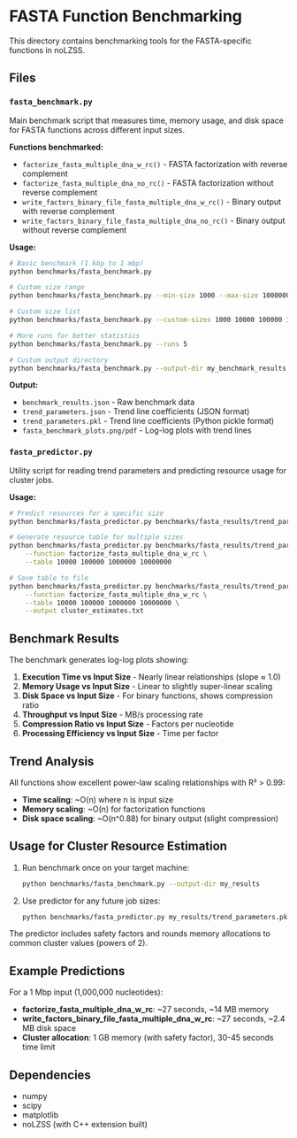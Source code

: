 # FASTA Function Benchmarking

This directory contains benchmarking tools for the FASTA-specific functions in noLZSS.

## Files

### `fasta_benchmark.py`
Main benchmark script that measures time, memory usage, and disk space for FASTA functions across different input sizes.

**Functions benchmarked:**
- `factorize_fasta_multiple_dna_w_rc()` - FASTA factorization with reverse complement
- `factorize_fasta_multiple_dna_no_rc()` - FASTA factorization without reverse complement  
- `write_factors_binary_file_fasta_multiple_dna_w_rc()` - Binary output with reverse complement
- `write_factors_binary_file_fasta_multiple_dna_no_rc()` - Binary output without reverse complement

**Usage:**
```bash
# Basic benchmark (1 kbp to 1 mbp)
python benchmarks/fasta_benchmark.py

# Custom size range
python benchmarks/fasta_benchmark.py --min-size 1000 --max-size 1000000 --num-sizes 10

# Custom size list
python benchmarks/fasta_benchmark.py --custom-sizes 1000 10000 100000 1000000

# More runs for better statistics
python benchmarks/fasta_benchmark.py --runs 5

# Custom output directory
python benchmarks/fasta_benchmark.py --output-dir my_benchmark_results
```

**Output:**
- `benchmark_results.json` - Raw benchmark data
- `trend_parameters.json` - Trend line coefficients (JSON format)
- `trend_parameters.pkl` - Trend line coefficients (Python pickle format)
- `fasta_benchmark_plots.png/pdf` - Log-log plots with trend lines

### `fasta_predictor.py`
Utility script for reading trend parameters and predicting resource usage for cluster jobs.

**Usage:**
```bash
# Predict resources for a specific size
python benchmarks/fasta_predictor.py benchmarks/fasta_results/trend_parameters.pkl --size 500000

# Generate resource table for multiple sizes
python benchmarks/fasta_predictor.py benchmarks/fasta_results/trend_parameters.pkl \
    --function factorize_fasta_multiple_dna_w_rc \
    --table 10000 100000 1000000 10000000

# Save table to file
python benchmarks/fasta_predictor.py benchmarks/fasta_results/trend_parameters.pkl \
    --function factorize_fasta_multiple_dna_w_rc \
    --table 10000 100000 1000000 10000000 \
    --output cluster_estimates.txt
```

## Benchmark Results

The benchmark generates log-log plots showing:
1. **Execution Time vs Input Size** - Nearly linear relationships (slope ≈ 1.0)
2. **Memory Usage vs Input Size** - Linear to slightly super-linear scaling
3. **Disk Space vs Input Size** - For binary functions, shows compression ratio
4. **Throughput vs Input Size** - MB/s processing rate
5. **Compression Ratio vs Input Size** - Factors per nucleotide
6. **Processing Efficiency vs Input Size** - Time per factor

## Trend Analysis

All functions show excellent power-law scaling relationships with R² > 0.99:

- **Time scaling**: ~O(n) where n is input size
- **Memory scaling**: ~O(n) for factorization functions
- **Disk space scaling**: ~O(n^0.88) for binary output (slight compression)

## Usage for Cluster Resource Estimation

1. Run benchmark once on your target machine:
   ```bash
   python benchmarks/fasta_benchmark.py --output-dir my_results
   ```

2. Use predictor for any future job sizes:
   ```bash
   python benchmarks/fasta_predictor.py my_results/trend_parameters.pkl --size 10000000
   ```

The predictor includes safety factors and rounds memory allocations to common cluster values (powers of 2).

## Example Predictions

For a 1 Mbp input (1,000,000 nucleotides):
- **factorize_fasta_multiple_dna_w_rc**: ~27 seconds, ~14 MB memory
- **write_factors_binary_file_fasta_multiple_dna_w_rc**: ~27 seconds, ~2.4 MB disk space
- **Cluster allocation**: 1 GB memory (with safety factor), 30-45 seconds time limit

## Dependencies

- numpy
- scipy  
- matplotlib
- noLZSS (with C++ extension built)